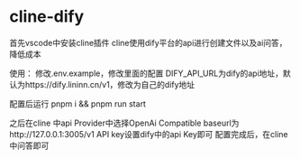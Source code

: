 # cline-dify
首先vscode中安装cline插件
cline使用dify平台的api进行创建文件以及ai问答，降低成本

使用：
修改.env.example，修改里面的配置
DIFY_API_URL为dify的api地址，默认为https://dify.lininn.cn/v1，修改为自己的dify地址

配置后运行 pnpm i &&  pnpm run start

之后在cline 中api Provider中选择OpenAi Compatible
baseurl为http://127.0.0.1:3005/v1
API key设置dify中的api Key即可
配置完成后，在cline中问答即可
